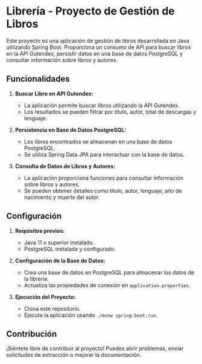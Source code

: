 # Librería - Proyecto de Gestión de Libros

Este proyecto es una aplicación de gestión de libros desarrollada en Java utilizando Spring Boot. Proporciona un consumo de API para buscar libros en la API Gutendex, persistir datos en una base de datos PostgreSQL y consultar información sobre libros y autores.

## Funcionalidades

1. **Buscar Libro en API Gutendex:**
   - La aplicación permite buscar libros utilizando la API Gutendex.
   - Los resultados se pueden filtrar por título, autor, total de descargas y lenguaje.

2. **Persistencia en Base de Datos PostgreSQL:**
   - Los libros encontrados se almacenan en una base de datos PostgreSQL.
   - Se utiliza Spring Data JPA para interactuar con la base de datos.

3. **Consulta de Datos de Libros y Autores:**
   - La aplicación proporciona funciones para consultar información sobre libros y autores.
   - Se pueden obtener detalles como título, autor, lenguaje, año de nacimiento y muerte del autor.

## Configuración

1. **Requisitos previos:**
   - Java 11 o superior instalado.
   - PostgreSQL instalado y configurado.

2. **Configuración de la Base de Datos:**
   - Crea una base de datos en PostgreSQL para almacenar los datos de la librería.
   - Actualiza las propiedades de conexión en `application.properties`.

3. **Ejecución del Proyecto:**
   - Clona este repositorio.
   - Ejecuta la aplicación usando `./mvnw spring-boot:run`.

## Contribución

¡Siéntete libre de contribuir al proyecto! Puedes abrir problemas, enviar solicitudes de extracción o mejorar la documentación.
